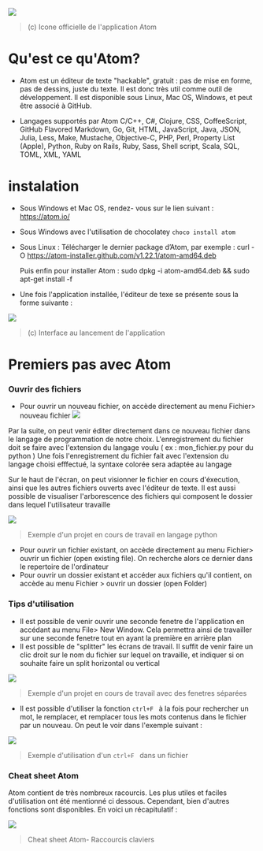  ![](https://cdn.clc2l.com/t/a/t/atom-E7XtFC.jpg)
 >  (c) Icone officielle de l'application Atom
 
 
# Qu'est ce qu'Atom?

- Atom est un éditeur de texte "hackable", gratuit : pas de mise en forme, pas de dessins, juste du texte. Il est donc très util comme outil de développement.
Il est disponible sous  Linux, Mac OS, Windows, et peut être associé à GitHub. 

- Langages supportés par Atom
C/C++, C#, Clojure, CSS, CoffeeScript, GitHub Flavored Markdown, Go, Git, HTML, JavaScript, Java, JSON, Julia, Less, Make, Mustache, Objective-C, PHP, Perl, Property List (Apple), Python, Ruby on Rails, Ruby, Sass, Shell script, Scala, SQL, TOML, XML, YAML

# instalation

- Sous Windows et Mac OS, rendez- vous sur le lien suivant : https://atom.io/
- Sous Windows avec l'utilisation de chocolatey ``choco install atom``
- Sous Linux : 
	Télécharger le dernier package d’Atom, par exemple : curl -O https://atom-installer.github.com/v1.22.1/atom-amd64.deb
	
	Puis enfin pour installer Atom : sudo dpkg -i atom-amd64.deb && sudo apt-get install -f
	
- Une fois l'application installée, l'éditeur de texe se présente sous la forme suivante : 

![](https://www.metal3d.org/static/upload/8c0e0d0a-22a3-444d-90bb-dff635fac270-atom1.png)
 >  (c) Interface au lancement de l'application

# Premiers pas avec Atom


### Ouvrir des fichiers

- Pour ouvrir un nouveau fichier, on accède directement au menu Fichier> nouveau fichier 
![](https://linuxhint.com/wp-content/uploads/2019/08/16-10-1024x591.png)

Par la suite, on peut venir éditer directement dans ce nouveau fichier dans le langage de programmation de notre choix. L'enregistrement du fichier doit se faire avec l'extension du langage voulu ( ex : mon_fichier.py pour du python )
Une fois l'enregistrement du fichier fait avec l'extension du langage choisi efffectué, la syntaxe colorée sera adaptée au langage

Sur le haut de l'écran, on peut visionner le fichier en cours d'éxecution, ainsi que les autres fichiers ouverts avec l'éditeur de texte. Il est aussi possible de visualiser l'arborescence des fichiers qui composent le dossier dans lequel l'utilisateur travaille


![](https://ensiwiki.ensimag.fr/images/7/73/Atom-bandeau.png)
 >  Exemple d'un projet en cours de travail en langage python
 
 - Pour ouvrir un fichier existant,  on accède directement au menu Fichier> ouvrir un fichier (open existing file). On recherche alors ce dernier dans le repertoire de l'ordinateur
 - Pour ouvrir un dossier existant et accéder aux fichiers qu'il contient, on accède au menu Fichier > ouvrir un dossier (open Folder)


### Tips d'utilisation

- Il est possible de venir ouvrir une seconde fenetre de l'application en accédant au menu File> New Window. Cela permettra ainsi de travailler sur une seconde fenetre tout en ayant la première en arrière plan
- Il est possible de "splitter" les écrans de travail. Il suffit de venir faire un clic droit sur le nom du fichier sur lequel on travaille, et indiquer si on souhaite faire un split horizontal ou vertical


![](https://flight-manual.atom.io/using-atom/images/panes.png)
 >  Exemple d'un projet en cours de travail avec des fenetres séparées
 
 
 - Il est possible d'utiliser la fonction ```ctrl+F ``` à la fois pour rechercher un mot, le remplacer, et remplacer tous les mots contenus dans le fichier par un nouveau. On peut le voir dans l'exemple suivant :
 
 ![](https://ensiwiki.ensimag.fr/images/4/41/Atom-python-Control-s.png)
  >  Exemple d'utilisation d'un  ```ctrl+F ``` dans un fichier


### Cheat sheet Atom

Atom contient de très nombreux racourcis. Les plus utiles et faciles d'utilisation ont été mentionné ci dessous. Cependant, bien d'autres fonctions sont disponibles. En voici un récapitulatif : 


 ![](https://i.pinimg.com/originals/cc/1e/64/cc1e640dc54aa165a85ab07b4b3c8ba1.png)
  > Cheat sheet Atom- Raccourcis claviers
